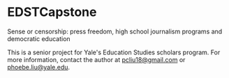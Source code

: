 # EDSTCapstone
Sense or censorship: press freedom, high school journalism programs and democratic education

This is a senior project for Yale's Education Studies scholars program. For more information, contact the author at pcliu18@gmail.com or phoebe.liu@yale.edu.

